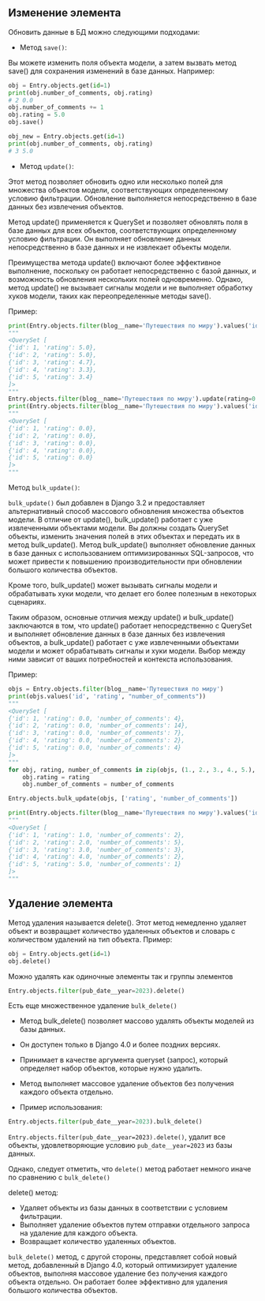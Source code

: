 ## Изменение элемента

Обновить данные в БД можно следующими подходами:

* Метод ```save()```:

Вы можете изменить поля объекта модели, а затем вызвать метод save() для сохранения изменений в базе данных. 
Например:

```python
obj = Entry.objects.get(id=1)
print(obj.number_of_comments, obj.rating)
# 2 0.0
obj.number_of_comments += 1
obj.rating = 5.0
obj.save()

obj_new = Entry.objects.get(id=1)
print(obj.number_of_comments, obj.rating)
# 3 5.0
```

* Метод ```update()```: 

Этот метод позволяет обновить одно или несколько полей для множества объектов модели, соответствующих определенному 
условию фильтрации. Обновление выполняется непосредственно в базе данных без извлечения объектов.

Метод update() применяется к QuerySet и позволяет обновлять поля в базе данных для всех объектов, 
соответствующих определенному условию фильтрации. Он выполняет обновление данных непосредственно в базе данных 
и не извлекает объекты модели. 

Преимущества метода update() включают более эффективное выполнение, поскольку он работает непосредственно с базой данных, 
и возможность обновления нескольких полей одновременно. Однако, метод update() не вызывает сигналы модели и не выполняет 
обработку хуков модели, таких как переопределенные методы save().

Пример:

```python
print(Entry.objects.filter(blog__name='Путешествия по миру').values('id', 'rating'))
"""
<QuerySet [
{'id': 1, 'rating': 5.0}, 
{'id': 2, 'rating': 5.0}, 
{'id': 3, 'rating': 4.7}, 
{'id': 4, 'rating': 3.3}, 
{'id': 5, 'rating': 3.4}
]>
"""
Entry.objects.filter(blog__name='Путешествия по миру').update(rating=0.0)
print(Entry.objects.filter(blog__name='Путешествия по миру').values('id', 'rating'))
"""
<QuerySet [
{'id': 1, 'rating': 0.0}, 
{'id': 2, 'rating': 0.0}, 
{'id': 3, 'rating': 0.0}, 
{'id': 4, 'rating': 0.0}, 
{'id': 5, 'rating': 0.0}
]>
"""
```

Метод ```bulk_update()```:

```bulk_update()``` был добавлен в Django 3.2 и предоставляет альтернативный способ массового обновления множества 
объектов модели. В отличие от update(), bulk_update() работает с уже извлеченными объектами модели. 
Вы должны создать QuerySet объекты, изменить значения полей в этих объектах и передать их в метод bulk_update(). 
Метод bulk_update() выполняет обновление данных в базе данных с использованием оптимизированных SQL-запросов, 
что может привести к повышению производительности при обновлении большого количества объектов. 

Кроме того, bulk_update() может вызывать сигналы модели и обрабатывать хуки модели, что делает его более полезным 
в некоторых сценариях.

Таким образом, основные отличия между update() и bulk_update() заключаются в том, что update() работает непосредственно 
с QuerySet и выполняет обновление данных в базе данных без извлечения объектов, а bulk_update() работает 
с уже извлеченными объектами модели и может обрабатывать сигналы и хуки модели. 
Выбор между ними зависит от ваших потребностей и контекста использования.

Пример:

```python
objs = Entry.objects.filter(blog__name='Путешествия по миру')
print(objs.values('id', 'rating', "number_of_comments"))
"""
<QuerySet [
{'id': 1, 'rating': 0.0, 'number_of_comments': 4}, 
{'id': 2, 'rating': 0.0, 'number_of_comments': 14}, 
{'id': 3, 'rating': 0.0, 'number_of_comments': 7}, 
{'id': 4, 'rating': 0.0, 'number_of_comments': 2}, 
{'id': 5, 'rating': 0.0, 'number_of_comments': 4}
]>
"""
for obj, rating, number_of_comments in zip(objs, (1., 2., 3., 4., 5.), (2, 5, 3, 2, 1)):
    obj.rating = rating
    obj.number_of_comments = number_of_comments

Entry.objects.bulk_update(objs, ['rating', 'number_of_comments'])

print(Entry.objects.filter(blog__name='Путешествия по миру').values('id', 'rating', "number_of_comments"))
"""
<QuerySet [
{'id': 1, 'rating': 1.0, 'number_of_comments': 2}, 
{'id': 2, 'rating': 2.0, 'number_of_comments': 5}, 
{'id': 3, 'rating': 3.0, 'number_of_comments': 3}, 
{'id': 4, 'rating': 4.0, 'number_of_comments': 2}, 
{'id': 5, 'rating': 5.0, 'number_of_comments': 1}
]>
"""
```

## Удаление элемента

Метод удаления называется delete(). Этот метод немедленно удаляет объект и возвращает количество удаленных объектов и 
словарь с количеством удалений на тип объекта. Пример:
```python
obj = Entry.objects.get(id=1)
obj.delete()
```
Можно удалять как одиночные элементы так и группы элементов
```python
Entry.objects.filter(pub_date__year=2023).delete()
```

Есть еще множественное удаление ```bulk_delete()```

* Метод bulk_delete() позволяет массово удалять объекты моделей из базы данных.
* Он доступен только в Django 4.0 и более поздних версиях.
* Принимает в качестве аргумента queryset (запрос), который определяет набор объектов, которые нужно удалить.
* Метод выполняет массовое удаление объектов без получения каждого объекта отдельно.

* Пример использования:

```python
Entry.objects.filter(pub_date__year=2023).bulk_delete()
```

```Entry.objects.filter(pub_date__year=2023).delete()```, удалит все объекты, удовлетворяющие условию ```pub_date__year=2023```
из базы данных.

Однако, следует отметить, что ```delete()``` метод работает немного иначе по сравнению с ```bulk_delete()``` 

delete() метод:

* Удаляет объекты из базы данных в соответствии с условием фильтрации.
* Выполняет удаление объектов путем отправки отдельного запроса на удаление для каждого объекта.
* Возвращает количество удаленных объектов.

```bulk_delete()``` метод, с другой стороны, представляет собой новый метод, добавленный в Django 4.0, 
который оптимизирует удаление объектов, выполняя массовое удаление без получения каждого объекта отдельно. 
Он работает более эффективно для удаления большого количества объектов.
